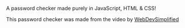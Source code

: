 A password checker made purely in JavaScript, HTML &amp; CSS!

This password checker was made from the video by [WebDevSimplified](https://www.youtube.com/watch?v=7-1VZ2wF8pw)
